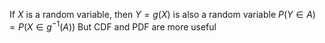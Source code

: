 If $X$ is a random variable, then $Y=g(X)$ is also a random variable
$P(Y\in A)=P(X\in g^{-1}(A))$
But CDF and PDF are more useful

